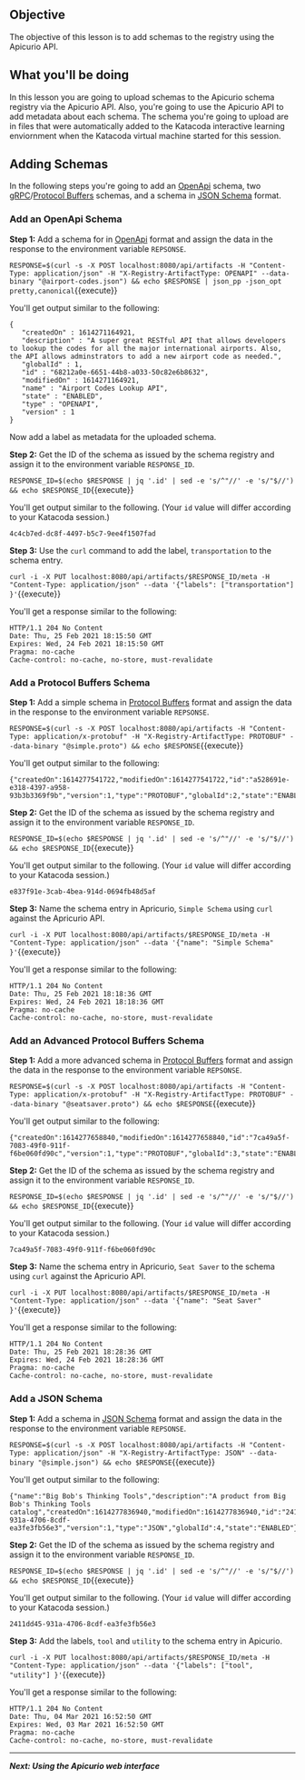 ## Objective

The objective of this lesson is to add schemas to the registry using the Apicurio API.

## What you'll be doing

In this lesson you are going to upload schemas to the Apicurio schema registry via the Apicurio API. Also, you're going to use the Apicurio API to add metadata about each schema. The schema you're going to upload are in files that were automatically added to the Katacoda interactive learning enviornment when the Katacoda virtual machine started for this session.


## Adding Schemas
In the following steps you're going to add an [OpenApi](https://www.openapis.org/) schema, two [gRPC](https://grpc.io/)/[Protocol Buffers](https://developers.google.com/protocol-buffers/) schemas, and a schema in [JSON Schema](https://json-schema.org/) format.

### Add an OpenApi Schema

**Step 1:** Add a schema for in [OpenApi](https://www.openapis.org/) format and assign the data in the response to the environment variable `REPSONSE`.

`RESPONSE=$(curl -s -X POST localhost:8080/api/artifacts -H "Content-Type: application/json" -H "X-Registry-ArtifactType: OPENAPI" --data-binary "@airport-codes.json") && echo $RESPONSE | json_pp -json_opt pretty,canonical`{{execute}}

You'll get output similar to the following:

```
{
   "createdOn" : 1614271164921,
   "description" : "A super great RESTful API that allows developers to lookup the codes for all the major international airports. Also, the API allows adminstrators to add a new airport code as needed.",
   "globalId" : 1,
   "id" : "68212a0e-6651-44b8-a033-50c82e6b8632",
   "modifiedOn" : 1614271164921,
   "name" : "Airport Codes Lookup API",
   "state" : "ENABLED",
   "type" : "OPENAPI",
   "version" : 1
}

```

Now add a label as metadata for the uploaded schema.

**Step 2:** Get the ID of the schema as issued by the schema registry and assign it to the environment variable `RESPONSE_ID`.

`RESPONSE_ID=$(echo $RESPONSE | jq '.id' | sed -e 's/^"//' -e 's/"$//') && echo $RESPONSE_ID`{{execute}}

You'll get output similar to the following. (Your `id` value will differ according to your Katacoda session.)

`4c4cb7ed-dc8f-4497-b5c7-9ee4f1507fad`

**Step 3:** Use the `curl` command to add the label, `transportation` to the schema entry.

`curl -i -X PUT localhost:8080/api/artifacts/$RESPONSE_ID/meta -H "Content-Type: application/json" --data '{"labels": ["transportation"] }'`{{execute}}

You'll get a response similar to the following:

```
HTTP/1.1 204 No Content
Date: Thu, 25 Feb 2021 18:15:50 GMT
Expires: Wed, 24 Feb 2021 18:15:50 GMT
Pragma: no-cache
Cache-control: no-cache, no-store, must-revalidate
```

### Add a Protocol Buffers Schema

**Step 1:** Add a simple schema in [Protocol Buffers](https://developers.google.com/protocol-buffers/) format and assign the data in the response to the environment variable `REPSONSE`.

`RESPONSE=$(curl -s -X POST localhost:8080/api/artifacts -H "Content-Type: application/x-protobuf" -H "X-Registry-ArtifactType: PROTOBUF" --data-binary "@simple.proto") && echo $RESPONSE`{{execute}}

You'll get output similar to the following:

```
{"createdOn":1614277541722,"modifiedOn":1614277541722,"id":"a528691e-e318-4397-a958-93b3b3369f9b","version":1,"type":"PROTOBUF","globalId":2,"state":"ENABLED"}
```

**Step 2:** Get the ID of the schema as issued by the schema registry and assign it to the environment variable `RESPONSE_ID`.

`RESPONSE_ID=$(echo $RESPONSE | jq '.id' | sed -e 's/^"//' -e 's/"$//') && echo $RESPONSE_ID`{{execute}}

You'll get output similar to the following. (Your `id` value will differ according to your Katacoda session.)

`e837f91e-3cab-4bea-914d-0694fb48d5af`

**Step 3:** Name the schema entry in Apricurio, `Simple Schema` using `curl` against the Apricurio API.

`curl -i -X PUT localhost:8080/api/artifacts/$RESPONSE_ID/meta -H "Content-Type: application/json" --data '{"name": "Simple Schema" }'`{{execute}}

You'll get a response similar to the following:

```
HTTP/1.1 204 No Content
Date: Thu, 25 Feb 2021 18:18:36 GMT
Expires: Wed, 24 Feb 2021 18:18:36 GMT
Pragma: no-cache
Cache-control: no-cache, no-store, must-revalidate
```
### Add an Advanced Protocol Buffers Schema

**Step 1:** Add a more advanced schema in [Protocol Buffers](https://developers.google.com/protocol-buffers/) format and assign the data in the response to the environment variable `REPSONSE`.

`RESPONSE=$(curl -s -X POST localhost:8080/api/artifacts -H "Content-Type: application/x-protobuf" -H "X-Registry-ArtifactType: PROTOBUF" --data-binary "@seatsaver.proto") && echo $RESPONSE`{{execute}}

You'll get output similar to the following:

```
{"createdOn":1614277658840,"modifiedOn":1614277658840,"id":"7ca49a5f-7083-49f0-911f-f6be060fd90c","version":1,"type":"PROTOBUF","globalId":3,"state":"ENABLED"}

```

**Step 2:** Get the ID of the schema as issued by the schema registry and assign it to the environment variable `RESPONSE_ID`.

`RESPONSE_ID=$(echo $RESPONSE | jq '.id' | sed -e 's/^"//' -e 's/"$//') && echo $RESPONSE_ID`{{execute}}

You'll get output similar to the following. (Your `id` value will differ according to your Katacoda session.)

`7ca49a5f-7083-49f0-911f-f6be060fd90c`

**Step 3:** Name the schema entry in Apricurio, `Seat Saver` to the schema using `curl` against the Apricurio API.

`curl -i -X PUT localhost:8080/api/artifacts/$RESPONSE_ID/meta -H "Content-Type: application/json" --data '{"name": "Seat Saver" }'`{{execute}}

You'll get a response similar to the following:

```
HTTP/1.1 204 No Content
Date: Thu, 25 Feb 2021 18:28:36 GMT
Expires: Wed, 24 Feb 2021 18:28:36 GMT
Pragma: no-cache
Cache-control: no-cache, no-store, must-revalidate
```

### Add a JSON Schema

**Step 1:** Add a schema in [JSON Schema](https://json-schema.org/) format and assign the data in the response to the environment variable `REPSONSE`.

`RESPONSE=$(curl -s -X POST localhost:8080/api/artifacts -H "Content-Type: application/json" -H "X-Registry-ArtifactType: JSON" --data-binary "@simple.json") && echo $RESPONSE`{{execute}}

You'll get output similar to the following:

```
{"name":"Big Bob's Thinking Tools","description":"A product from Big Bob's Thinking Tools catalog","createdOn":1614277836940,"modifiedOn":1614277836940,"id":"2411dd45-931a-4706-8cdf-ea3fe3fb56e3","version":1,"type":"JSON","globalId":4,"state":"ENABLED"}
```
**Step 2:** Get the ID of the schema as issued by the schema registry and assign it to the environment variable `RESPONSE_ID`.

`RESPONSE_ID=$(echo $RESPONSE | jq '.id' | sed -e 's/^"//' -e 's/"$//') && echo $RESPONSE_ID`{{execute}}

You'll get output similar to the following. (Your `id` value will differ according to your Katacoda session.)

`2411dd45-931a-4706-8cdf-ea3fe3fb56e3`

**Step 3:** Add the labels, `tool` and `utility` to the schema entry in Apicurio.

`curl -i -X PUT localhost:8080/api/artifacts/$RESPONSE_ID/meta -H "Content-Type: application/json" --data '{"labels": ["tool", "utility"] }'`{{execute}}

You'll get a response similar to the following:

```
HTTP/1.1 204 No Content
Date: Thu, 04 Mar 2021 16:52:50 GMT
Expires: Wed, 03 Mar 2021 16:52:50 GMT
Pragma: no-cache
Cache-control: no-cache, no-store, must-revalidate
```


---
***Next: Using the Apicurio web interface***